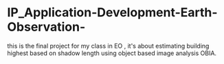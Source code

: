 # IP_Application-Development-Earth-Observation-
this is the final project for my class in EO , it's about estimating building highest based on shadow length using object based image analysis OBIA. 

